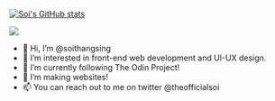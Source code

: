 
[![Soi's GitHub stats](https://github-readme-stats.vercel.app/api?username=soithangsing&hide=stars&show_icons=true)](https://github.com/soithangsing)

![](https://github.com/soithangsing/soithangsing/blob/main/powerup.gif)


- 👋 Hi, I’m @soithangsing
- 👀 I’m interested in front-end web development and UI-UX design. 
- 🌱 I’m currently following The Odin Project!
- 💞️ I’m making websites!
- 📫 You can reach out to me on twitter @theofficialsoi

<!---
soithangsing/soithangsing is a ✨ special ✨ repository because its `README.md` (this file) appears on your GitHub profile.
You can click the Preview link to take a look at your changes.
--->
